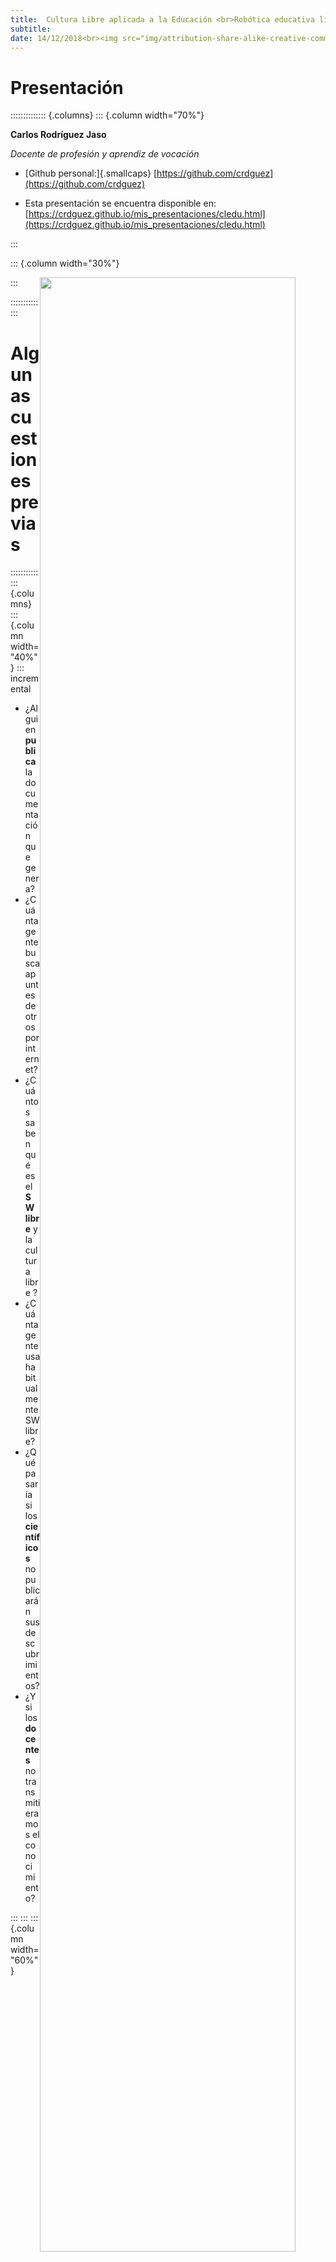 ```yaml
---
title:  Cultura Libre aplicada a la Educación <br>Robótica educativa libre y otros ejemplos
subtitle: 
date: 14/12/2018<br><img src="img/attribution-share-alike-creative-commons-license.png" align="center" style="padding-right:0px" width="20%">
---
```


# Presentación

:::::::::::::: {.columns}
::: {.column width="70%"}

**Carlos Rodríguez Jaso** 

*Docente de profesión y aprendiz de vocación*

* [Github personal:]{.smallcaps} 
  [https://github.com/crdguez](https://github.com/crdguez)

* Esta presentación se encuentra disponible en:[https://crdguez.github.io/mis_presentaciones/cledu.html](https://crdguez.github.io/mis_presentaciones/cledu.html)

:::

::: {.column width="30%"}

<img src="/home/hp/mi_git/mis_presentaciones/img/carlos.jpg" align="left" style="float:right" width="90%">



::: 

::::::::::::::

# Algunas cuestiones previas

:::::::::::::: {.columns}
::: {.column width="40%"}
::: incremental

* ¿Alguien **publica** la documentación que genera?
* ¿Cuánta gente busca apuntes de otros por internet?
* ¿Cuántos saben qué es el **SW libre** y la cultura libre ?
* ¿Cuánta gente usa habitualmente SW libre?
* ¿Qué pasaría si los **científicos** no publicarán sus descubrimientos?
* ¿Y si los **docentes** no transmitieramos el conocimiento?

:::
:::
::: {.column width="60%"}
<img src="img/cleduform.png" align="center" style="float:center" width="70%">

[https://goo.gl/forms/WPcut7UhJ3ZcIuox2](https://goo.gl/forms/WPcut7UhJ3ZcIuox2)

:::
::::::::::::::



::: notes

?????

:::

# Resultados, objetivo

:::::::::::::: {.columns}
::: {.column width="40%"}

<img src="img/cleduans.png" align="center" style="float:center" width="70%">

[https://goo.gl/5srkMW](https://goo.gl/5srkMW)

:::
::: {.column width="60%"}

Me daré por satisfecho si al final de la presentación ...

::: incremental

* ...  comprendemos la **importancia de compartir el conocimiento que generemos**

:::

:::
::::::::::::::



::: notes

?????

:::

### 




# Un poco de historia

:::::::::::::: {.columns}
::: {.column width="40%"}

<img src="img/enciclopedia.png" align="center" style="float:center" width="60%">

[Encyclopedie de D'Alembert et Diderot (fuente: Wikimedia Commons)](https://commons.wikimedia.org/wiki/File:Encyclopedie_de_D%27Alembert_et_Diderot_-_Premiere_Page_-_ENC_1-NA5.jpg)

:::
::: {.column width="60%"}

* Los intereses privados frente al bien común hacen que surjan en el s. XVIII los derechos de autor frente al dominio público. 

::: incremental

* Por otro lado aparecen ejemplos de democratizar o socializar el conocimiento:

  - La Ilustración y el s. XVIII:  la enciclopedia de Diderot y D`Alembert
  - Internet y la web 2.0
  - El movimiento del Software Libre y su ética

:::

:::
::::::::::::::



::: notes



La defensa de los derechos de autor es muy respetable aunque, es obvio que la ocultación de información no favorece el aprovechamiento del conocimiento.  La pérdida de libertad de acceso al conocimiento "frena" su desarrollo

El modelo científico se basa en la publicación del conocimiento.

Internet ha sido la tecnología que ha facilitado el boom de lo libre. Es la fuente de difusión de conocimiento actual

:::

# La ética del Movimiento del Software Libre

:::::::::::::: {.columns}
::: {.column width="40%"}

<img src="img/stallman.png" align="center" style="float:center" width="70%">

[Richard Stallman (fuente: Wikimedia Commons)](https://commons.wikimedia.org/wiki/File:Richard_Stallman_2016_Talk_in_Madrid_06.jpg)

:::
::: {.column width="60%"}

::: incremental

- Fundado por Richard Stallman, defiende el hecho de ganar en libertad al tener acceso "libre" al conocimiento (particularmente al código de los programas):
  - 1ª Libertad:  Libertad de uso
  - 2ª Libertad: Libertad de estudio
  - 3ª Libertad: Libertad de distribución
  - 4ª Libertad: Libertad de mejora
- Obligaciones: Vienen determinadas por las licencias, y si son libres, respetan las libertades anteriores. Más o menos restrictivas, pero al menos exigen la atribución
- Extensión a otros ámbitos culturales: Música, arte, hardware, etc. $\to$ **Cultura Libre**

:::

:::
::::::::::::::



::: notes



:::



# Algunos mitos y barreras del Software Libre

:::::::::::::: {.columns}
::: {.column width="40%"}

<img src="img/revolucion.png" align="center" style="float:center" width="70%">

[Eugène Delacroix derivative work: Ju gatsu mikka (fuente:wikimedia)](https://commons.wikimedia.org/wiki/File:CC_guidant_les_contributeurs.jpg)

:::
::: {.column width="60%"}
* El software libre es gratis

* El software libre no me obliga a nada

* El SL es de "frikis" que solo usan SL

* Dificultades para "contribuir"

  - Comunidades cerradas
  - "Aún no tengo todo bien documentado"

  ​	

:::
::::::::::::::



::: notes

La Cultura Libre es solo una opción, lo no libre es también muy respetable

:::

# Beneficios de "compartir" el conocimiento

:::::::::::::: {.columns}
::: {.column width="70%"}

::: incremental

* Democratización del modelo que sigue la comunidad científica
* Tener que documentar nos ayuda a sintetizar, organizar y aprender en profundidad
* Ayudamos a otras personas a que aprendan
* Posibilitamos que otros mejoren lo que hemos hecho
* Transmitimos a nuestro alumnado un modelo de enseñanza-aprendizaje
* Generalmente "el conocimiento" se genera de manera más rápida 

:::

:::
::: {.column width="30%"}



<img src="img/darwin.png" align="center" style="float:center" width="100%">

[Primera réplica RepRap (fuente:wikimedia)](https://commons.wikimedia.org/wiki/File:First_replication.jpg#file)

:::
::::::::::::::

::: notes

:::

# Robótica educativa

:::::::::::::: {.columns}
::: {.column width="40%"}

<img src="img/cartuino.png" align="center" style="float:center" width="100%">



:::
::: {.column width="60%"}

* El antes del boom de la educativa libre (Lego Mindstorm, Bee-bot)
* Ventajas de la robótica no libre:
  * Facilidad de uso
  * Robustos
  * Funcionan bien
* Inconvenientes:
  * Caros
  * Software limitado
  * Creatividad limitada

:::
::::::::::::::

::: notes



:::



# El boom de la Robótica Libre

:::::::::::::: {.columns}
::: {.column width="40%"}

<img src="img/skybot.png" align="center" style="float:center" width="100%">

[miniskybot (fuente: iearobotics)](http://www.iearobotics.com/wiki/index.php?title=Archivo:Miniskybot-v1.0-red-r1.jpg)

:::
::: {.column width="60%"}

Pilares:

* Microcontrolador libre: Arduino
* Software libre y una comunidad activa: Arduino IDE
* Mecánica: Impresión 3D o máquinas de corte CNC (muchas de ellas libres)

Consecuencias $\to$ Democratización de la robótica y multitud de modelos  derivados



:::
::::::::::::::

::: notes



:::



# Algunos ejemplos de robots "libres"

Basta con echar un vistazo en [Thingiverse](https://www.thingiverse.com/explore/popular/hobby/robotics/)



:::::::::::::: {.columns}
::: {.column width="25%"}

<img src="img/renacuajo.png" align="center" style="float:center" width="90%">

[Renacuajo de bq (fuente: github)](https://github.com/Obijuan/printbots/tree/master/Renacuajo)

:::
::: {.column width="25%"}

<img src="img/eezy.png" align="center" style="float:center" width="90%">

[Eezybotarm de Carlo Franciscone (fuente: Thingiverse)](https://www.thingiverse.com/thing:1454048)

:::

::: {.column width="25%"}

<img src="img/otto.png" align="center" style="float:center" width="90%">

[Otto de Camilo Parra (fuente: Thingiverse)](https://www.thingiverse.com/thing:1568652)

:::
::: {.column width="25%"}

<img src="img/escornabot.png" align="center" style="float:center" width="90%">

[Escornabot - Varios autores (fuente: bricolabs)](https://bricolabs.cc/wiki/proyectos/escornabot)

:::

::::::::::::::

::: notes



:::

# Resumiendo

:::::::::::::: {.columns}
::: {.column width="65%"}

<br>

Vale la pena aplicar la ética de la cultura libre, publicar libremente, desarrollar en abierto ... <br>

<br>

**... En definitiva, generar y compartir el conocimiento** <br><br>



:::
::: {.column width="35%"}

<img src="img/ghcatedu.png" align="center" style="float:center" width="90%">

[Github de Catedu](https://github.com/catedu)

:::
::::::::::::::



::: notes



:::

#  Gracias por vuestra atención

<br>
<br>
*“Si tú tienes una manzana y yo tengo una manzana, e intercambiamos las manzanas, entonces tanto tú como yo seguiremos teniendo una manzana. Pero si tú tienes una idea y yo tengo una idea, e intercambiamos ideas, entonces ambos tendremos dos ideas. ”*

*George Bertrand Shaw*



